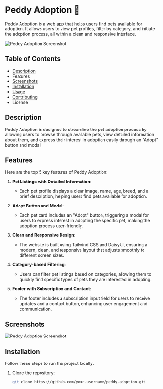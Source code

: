 # Peddy Adoption 🐾

Peddy Adoption is a web app that helps users find pets available for adoption. It allows users to view pet profiles, filter by category, and initiate the adoption process, all within a clean and responsive interface.

![Peddy Adoption Screenshot](url_to_screenshot)  <!-- Add a relevant screenshot URL here -->

## Table of Contents
- [Description](#description)
- [Features](#features)
- [Screenshots](#screenshots)
- [Installation](#installation)
- [Usage](#usage)
- [Contributing](#contributing)
- [License](#license)

## Description
Peddy Adoption is designed to streamline the pet adoption process by allowing users to browse through available pets, view detailed information about them, and express their interest in adoption easily through an "Adopt" button and modal.

## Features
Here are the top 5 key features of Peddy Adoption:
1. **Pet Listings with Detailed Information**:
   - Each pet profile displays a clear image, name, age, breed, and a brief description, helping users find pets available for adoption.
   
2. **Adopt Button and Modal**:
   - Each pet card includes an "Adopt" button, triggering a modal for users to express interest in adopting the specific pet, making the adoption process user-friendly.

3. **Clean and Responsive Design**:
   - The website is built using Tailwind CSS and DaisyUI, ensuring a modern, clean, and responsive layout that adjusts smoothly to different screen sizes.

4. **Category-based Filtering**:
   - Users can filter pet listings based on categories, allowing them to quickly find specific types of pets they are interested in adopting.

5. **Footer with Subscription and Contact**:
   - The footer includes a subscription input field for users to receive updates and a contact button, enhancing user engagement and communication.

## Screenshots
![Peddy Adoption Screenshot](url_to_screenshot) <!-- Add relevant screenshots or GIFs to showcase your project visually -->

## Installation
Follow these steps to run the project locally:

1. Clone the repository:
   ```bash
   git clone https://github.com/your-username/peddy-adoption.git
